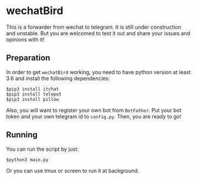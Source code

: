 # wechatBird

This is a forwarder from wechat to telegram. It is still under construction and unstable. But you are welcomed to test it out and share your issues and opinions with it! 

## Preparation

In order to get `wechatBird` working, you need to have python version at least 3.6 and install the following dependencies:

    $pip3 install itchat
    $pip3 install telepot
    $pip3 install pillow
    
Also, you will want to register your own bot from `BotFather`. Put your bot token and your own telegram id to `config.py`.
Then, you are ready to go!

## Running

You can run the script by just:

    $python3 main.py
    
Or you can use tmux or screen to run it at background. 
